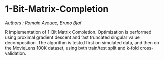 # 1-Bit-Matrix-Completion

*Authors : Romain Avouac, Bruno Bjaï*

R implementation of 1-Bit Matrix Completion. Optimization is performed using proximal gradient descent and fast truncated singular value decomposition. The algorithm is tested first on simulated data, and then on the MovieLens 100K dataset, using both train/test split and k-fold cross-validation.
